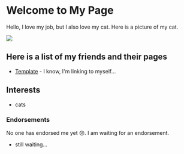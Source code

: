 # Welcome to My Page

Hello, I love my job, but I also love my cat. Here is a picture of my cat.

![](/data-fellowship-git/images/covalent-bond.jpg)

## Here is a list of my friends and their pages

* [Template](/data-fellowship-git/template) - I know, I'm linking to myself...

## Interests

* cats

### Endorsements

No one has endorsed me yet 😞. I am waiting for an endorsement.

* still waiting...